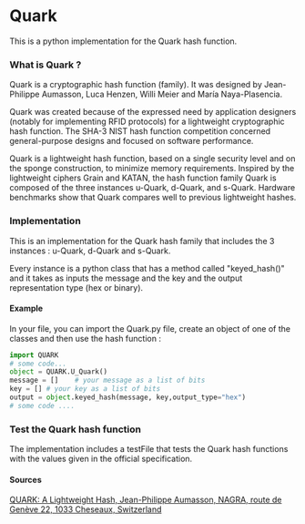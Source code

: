 # Quark
This is a python implementation for the Quark hash function.

### What is Quark ?

Quark is a cryptographic hash function (family). It was designed by Jean-Philippe Aumasson, Luca Henzen, Willi Meier and María Naya-Plasencia.

Quark was created because of the expressed need by application designers (notably for implementing RFID protocols) for a lightweight cryptographic hash function. The SHA-3 NIST hash function competition concerned general-purpose designs and focused on software performance.

Quark is a lightweight hash function, based on a single security level and on the sponge construction, to minimize memory requirements. Inspired by the lightweight ciphers Grain and KATAN, the hash function family Quark is composed of the three instances u-Quark, d-Quark, and s-Quark. Hardware benchmarks show that Quark compares well to previous lightweight hashes.

### Implementation

This is an implementation for the Quark hash family that includes the 3 instances : u-Quark, d-Quark and s-Quark.

Every instance is a python class that has a method called "keyed_hash()" and it takes as inputs the message and the key and the output representation type (hex or binary).


#### Example

In your file, you can import the Quark.py file, create an object of one of the classes and then use the hash function :
```python
import QUARK
# some code...
object = QUARK.U_Quark()
message = []    # your message as a list of bits
key = [] # your key as a list of bits
output = object.keyed_hash(message, key,output_type="hex")
# some code ....
```

### Test the Quark hash function

The implementation includes a testFile that tests the Quark hash functions with the values given in the official specification.


#### Sources 
[QUARK: A Lightweight Hash, Jean-Philippe Aumasson, NAGRA, route de Genève 22, 1033 Cheseaux, Switzerland](https://131002.net/quark/quark_full.pdf)

